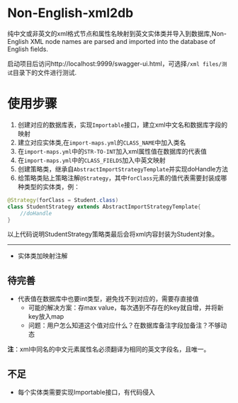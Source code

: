 # Non-English-xml2db
纯中文或非英文的xml格式节点和属性名映射到英文实体类并导入到数据库,Non-English XML node names are parsed and imported into the database of English fields.

启动项目后访问http://localhost:9999/swagger-ui.html，可选择`/xml files/测试`目录下的文件进行测试.

# 使用步骤
1. 创建对应的数据库表，实现`Importable`接口，建立xml中文名和数据库字段的映射
2. 建立对应实体类,在`import-maps.yml`的`CLASS_NAME`中加入类名
3. 在`import-maps.yml`中的`STR-TO-INT`加入xml属性值在数据库的代表值
4. 在`import-maps.yml`中的`CLASS_FIELDS`加入中英文映射
5. 创建策略类，继承自`AbstractImportStrategyTemplate`并实现doHandle方法
6. 给策略类贴上策略注解`@Strategy`，其中`forClass`元素的值代表需要封装成哪种类型的实体类，例：
```java
@Strategy(forClass = Student.class)
class StudentStrategy extends AbstractImportStrategyTemplate{
    //doHandle
}
```
以上代码说明StudentStrategy策略类最后会将xml内容封装为Student对象。

*************************

- 实体类加映射注解
## 待完善
- 代表值在数据库中也要int类型，避免找不到对应的，需要存直接值
    - 可能的解决方案：存max value，每次遇到不存在的key就自增，并将新key放入map
    - 问题：用户怎么知道这个值对应什么？在数据库备注字段加备注？不够动态

**注**：xml中同名的中文元素属性名必须翻译为相同的英文字段名，且唯一。

## 不足
- 每个实体类需要实现Importable接口，有代码侵入